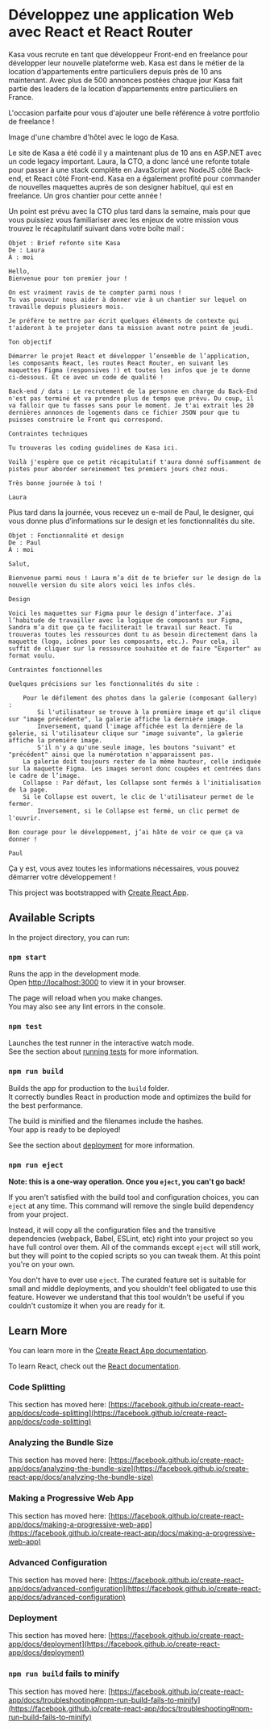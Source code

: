 # Développez une application Web avec React et React Router

Kasa vous recrute en tant que développeur Front-end en freelance pour développer leur nouvelle plateforme web. Kasa est dans le métier de la location d’appartements entre particuliers depuis près de 10 ans maintenant. Avec plus de 500 annonces postées chaque jour Kasa fait partie des leaders de la location d’appartements entre particuliers en France.

L'occasion parfaite pour vous d'ajouter une belle référence à votre portfolio de freelance !

Image d'une chambre d'hôtel avec le logo de Kasa.

Le site de Kasa a été codé il y a maintenant plus de 10 ans en ASP.NET avec un code legacy important. Laura, la CTO, a donc lancé une refonte totale pour passer à une stack complète en JavaScript avec NodeJS côté Back-end, et React côté Front-end. Kasa en a également profité pour commander de nouvelles maquettes auprès de son designer habituel, qui est en freelance. Un gros chantier pour cette année !

Un point est prévu avec la CTO plus tard dans la semaine, mais pour que vous puissiez vous familiariser avec les enjeux de votre mission vous trouvez le récapitulatif suivant dans votre boîte mail :

    Objet : Brief refonte site Kasa
    De : Laura
    À : moi

    Hello,
    Bienvenue pour ton premier jour !

    On est vraiment ravis de te compter parmi nous !
    Tu vas pouvoir nous aider à donner vie à un chantier sur lequel on travaille depuis plusieurs mois.

    Je préfère te mettre par écrit quelques éléments de contexte qui t'aideront à te projeter dans ta mission avant notre point de jeudi.

    Ton objectif 

    Démarrer le projet React et développer l’ensemble de l’application, les composants React, les routes React Router, en suivant les maquettes Figma (responsives !) et toutes les infos que je te donne ci-dessous. Et ce avec un code de qualité ! 

    Back-end / data : Le recrutement de la personne en charge du Back-End n'est pas terminé et va prendre plus de temps que prévu. Du coup, il va falloir que tu fasses sans pour le moment. Je t'ai extrait les 20 dernières annonces de logements dans ce fichier JSON pour que tu puisses construire le Front qui correspond.

    Contraintes techniques

    Tu trouveras les coding guidelines de Kasa ici. 

    Voilà j'espère que ce petit récapitulatif t'aura donné suffisamment de pistes pour aborder sereinement tes premiers jours chez nous.

    Très bonne journée à toi !

    Laura

Plus tard dans la journée, vous recevez un e-mail de Paul, le designer, qui vous donne plus d’informations sur le design et les fonctionnalités du site.

    Objet : Fonctionnalité et design
    De : Paul
    À : moi

    Salut,

    Bienvenue parmi nous ! Laura m’a dit de te briefer sur le design de la nouvelle version du site alors voici les infos clés.

    Design

    Voici les maquettes sur Figma pour le design d’interface. J’ai l’habitude de travailler avec la logique de composants sur Figma, Sandra m’a dit que ça te faciliterait le travail sur React. Tu trouveras toutes les ressources dont tu as besoin directement dans la maquette (logo, icônes pour les composants, etc.). Pour cela, il suffit de cliquer sur la ressource souhaitée et de faire "Exporter" au format voulu.

    Contraintes fonctionnelles

    Quelques précisions sur les fonctionnalités du site :

        Pour le défilement des photos dans la galerie (composant Gallery) :
            Si l'utilisateur se trouve à la première image et qu'il clique sur "image précédente", la galerie affiche la dernière image. 
            Inversement, quand l'image affichée est la dernière de la galerie, si l'utilisateur clique sur "image suivante", la galerie affiche la première image. 
            S'il n'y a qu'une seule image, les boutons "suivant" et "précédent" ainsi que la numérotation n'apparaissent pas.
        La galerie doit toujours rester de la même hauteur, celle indiquée sur la maquette Figma. Les images seront donc coupées et centrées dans le cadre de l’image.
        Collapse : Par défaut, les Collapse sont fermés à l'initialisation de la page. 
        Si le Collapse est ouvert, le clic de l'utilisateur permet de le fermer.
            Inversement, si le Collapse est fermé, un clic permet de l'ouvrir.

    Bon courage pour le développement, j’ai hâte de voir ce que ça va donner !

    Paul

Ça y est, vous avez toutes les informations nécessaires, vous pouvez démarrer votre développement !

This project was bootstrapped with [Create React App](https://github.com/facebook/create-react-app).

## Available Scripts

In the project directory, you can run:

### `npm start`

Runs the app in the development mode.\
Open [http://localhost:3000](http://localhost:3000) to view it in your browser.

The page will reload when you make changes.\
You may also see any lint errors in the console.

### `npm test`

Launches the test runner in the interactive watch mode.\
See the section about [running tests](https://facebook.github.io/create-react-app/docs/running-tests) for more information.

### `npm run build`

Builds the app for production to the `build` folder.\
It correctly bundles React in production mode and optimizes the build for the best performance.

The build is minified and the filenames include the hashes.\
Your app is ready to be deployed!

See the section about [deployment](https://facebook.github.io/create-react-app/docs/deployment) for more information.

### `npm run eject`

**Note: this is a one-way operation. Once you `eject`, you can't go back!**

If you aren't satisfied with the build tool and configuration choices, you can `eject` at any time. This command will remove the single build dependency from your project.

Instead, it will copy all the configuration files and the transitive dependencies (webpack, Babel, ESLint, etc) right into your project so you have full control over them. All of the commands except `eject` will still work, but they will point to the copied scripts so you can tweak them. At this point you're on your own.

You don't have to ever use `eject`. The curated feature set is suitable for small and middle deployments, and you shouldn't feel obligated to use this feature. However we understand that this tool wouldn't be useful if you couldn't customize it when you are ready for it.

## Learn More

You can learn more in the [Create React App documentation](https://facebook.github.io/create-react-app/docs/getting-started).

To learn React, check out the [React documentation](https://reactjs.org/).

### Code Splitting

This section has moved here: [https://facebook.github.io/create-react-app/docs/code-splitting](https://facebook.github.io/create-react-app/docs/code-splitting)

### Analyzing the Bundle Size

This section has moved here: [https://facebook.github.io/create-react-app/docs/analyzing-the-bundle-size](https://facebook.github.io/create-react-app/docs/analyzing-the-bundle-size)

### Making a Progressive Web App

This section has moved here: [https://facebook.github.io/create-react-app/docs/making-a-progressive-web-app](https://facebook.github.io/create-react-app/docs/making-a-progressive-web-app)

### Advanced Configuration

This section has moved here: [https://facebook.github.io/create-react-app/docs/advanced-configuration](https://facebook.github.io/create-react-app/docs/advanced-configuration)

### Deployment

This section has moved here: [https://facebook.github.io/create-react-app/docs/deployment](https://facebook.github.io/create-react-app/docs/deployment)

### `npm run build` fails to minify

This section has moved here: [https://facebook.github.io/create-react-app/docs/troubleshooting#npm-run-build-fails-to-minify](https://facebook.github.io/create-react-app/docs/troubleshooting#npm-run-build-fails-to-minify)
